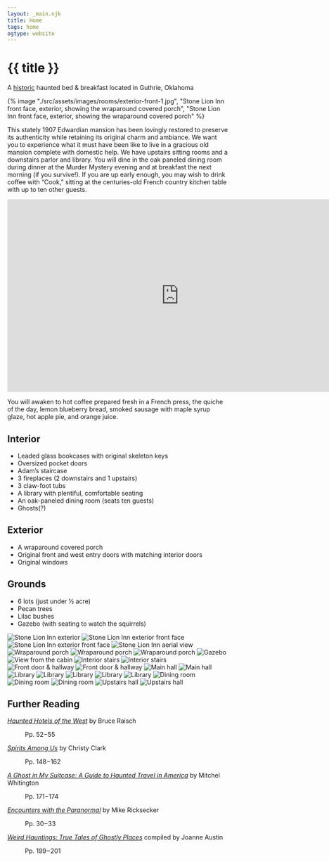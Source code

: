 ```yaml
---
layout: _main.njk
title: Home
tags: home
ogtype: website
---
```

<hgroup><stack-l>

<!-- markdownlint-disable MD025 -->
# {{ title }}
<!-- markdownlint-enable MD025 -->

A [historic](/about/history/) haunted bed & breakfast located in Guthrie, Oklahoma
</stack-l></hgroup>

<sli-dialog-img>

  {% image "./src/assets/images/rooms/exterior-front-1.jpg", "Stone Lion Inn front face, exterior, showing the wraparound covered porch", "Stone Lion Inn front face, exterior, showing the wraparound covered porch" %}
</sli-dialog-img>

<p class="drop-cap">This stately 1907 Edwardian mansion has been lovingly restored to preserve its authenticity while retaining its original charm and ambiance. We want you to experience what it must have been like to live in a gracious old mansion complete with domestic help. We have upstairs sitting rooms and a downstairs parlor and library. You will dine in the oak paneled dining room during dinner at the Murder Mystery evening and at breakfast the next morning (if you survive!). If you are up early enough, you may wish to drink coffee with “Cook,” sitting at the centuries-old French country kitchen table with up to ten other guests.</p>

<iframe width="779" height="438" src="https://www.youtube-nocookie.com/embed/RrMaNkflZFs?si=yuC0oq-koBv0EK7w" title="Stone Lion Inn" frameborder="0" allow="accelerometer; autoplay; clipboard-write; encrypted-media; gyroscope; picture-in-picture; web-share" referrerpolicy="strict-origin-when-cross-origin" allowfullscreen></iframe>

You will awaken to hot coffee prepared fresh in a French press, the quiche of the day, lemon blueberry bread, smoked sausage with maple syrup glaze, hot apple pie, and orange juice.

## Interior

* Leaded glass bookcases with original skeleton keys
* Oversized pocket doors
* Adam’s staircase
* 3 fireplaces (2 downstairs and 1 upstairs)
* 3 claw-foot tubs
* A library with plentiful, comfortable seating
* An oak-paneled dining room (seats ten guests)
* Ghosts(?)

## Exterior

* A wraparound covered porch
* Original front and west entry doors with matching interior doors
* Original windows

## Grounds

* 6 lots (just under &frac12; acre)
* Pecan trees
* Lilac bushes
* Gazebo (with seating to watch the squirrels)

<sli-dialog-gallery hint rel cols="8">

![Stone Lion Inn exterior](/assets/images/rooms/exterior-1.jpg)
![Stone Lion Inn exterior front face](/assets/images/rooms/exterior-front-1.jpg)
![Stone Lion Inn exterior front face](/assets/images/rooms/exterior-front-2.jpg)
![Stone Lion Inn aerial view](/assets/images/rooms/aerial.jpg)
![Wraparound porch](/assets/images/rooms/porch-1.jpg)
![Wraparound porch](/assets/images/rooms/porch-2.jpg)
![Wraparound porch](/assets/images/rooms/porch-3.jpg)
![Gazebo](/assets/images/rooms/gazebo.jpg)
![View from the cabin](/assets/images/rooms/view-from-cabin.jpg)
![Interior stairs](/assets/images/rooms/stairs-1.jpg)
![Interior stairs](/assets/images/rooms/stairs-2.jpg)
![Front door & hallway](/assets/images/rooms/front-door-1.jpg)
![Front door & hallway](/assets/images/rooms/front-door-2.jpg)
![Main hall](/assets/images/rooms/main-hall-1.jpg)
![Main hall](/assets/images/rooms/main-hall-2.jpg)
![Library](/assets/images/rooms/library-1.jpg)
![Library](/assets/images/rooms/library-2.jpg)
![Library](/assets/images/rooms/library-3.jpg)
![Library](/assets/images/rooms/library-4.jpg)
![Library](/assets/images/rooms/library-5.jpg)
![Dining room](/assets/images/rooms/dining-1.jpg)
![Dining room](/assets/images/rooms/dining-2.jpg)
![Dining room](/assets/images/rooms/dining-3.jpg)
![Upstairs hall](/assets/images/rooms/upstairs-hall-1.jpg)
![Upstairs hall](/assets/images/rooms/upstairs-hall-2.jpg)
</sli-dialog-gallery>

## Further Reading

<dt>
  <dt>
  
  [<cite>Haunted Hotels of the West</cite>](https://www.goodreads.com/book/show/9078271-haunted-hotels-of-the-west?ac=1&from_search=true&qid=pSASSRD1YD&rank=1) by Bruce Raisch<dt>
  <dd>Pp. 52&zwj;&hairsp;&zwj;&ndash;&zwj;&hairsp;&zwj;55<dd>
  <dt>
  
  [<cite>Spirits Among Us</cite>](https://www.goodreads.com/book/show/25770043-spirits-among-us?ref=nav_sb_ss_1_24) by Christy Clark <dt>
  <dd>Pp. 148&zwj;&hairsp;&zwj;&ndash;&zwj;&hairsp;&zwj;162<dd>
  <dt>
  
  [<cite>A Ghost in My Suitcase: A Guide to Haunted Travel in America</cite>](https://www.goodreads.com/book/show/2669194-a-ghost-in-my-suitcase?ref=nav_sb_ss_2_20) by Mitchel Whitington<dt>
  <dd>Pp. 171&zwj;&hairsp;&zwj;&ndash;&zwj;&hairsp;&zwj;174<dd>
  <dt>
  
  [<cite>Encounters with the Paranormal</cite>](https://www.goodreads.com/book/show/24183487-encounters-with-the-paranormal?ref=nav_sb_ss_1_35) by Mike Ricksecker<dt>
  <dd>Pp. 30&zwj;&hairsp;&zwj;&ndash;&zwj;&hairsp;&zwj;33<dd>
  <dt>
  
  [<cite>Weird Hauntings: True Tales of Ghostly Places</cite>](https://www.goodreads.com/book/show/140258.Weird_Hauntings?ref=nav_sb_ss_1_15) compiled by Joanne Austin<dt>
  <dd>Pp. 199&zwj;&hairsp;&zwj;&ndash;&zwj;&hairsp;&zwj;201<dd>
</dt>
